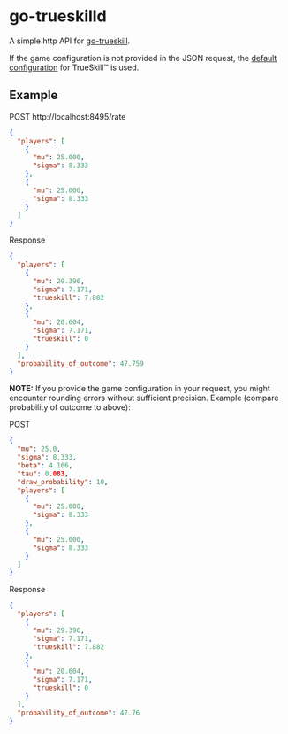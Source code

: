 # go-trueskilld

A simple http API for [go-trueskill](https://github.com/mafredri/go-trueskill).

If the game configuration is not provided in the JSON request, the [default configuration](https://github.com/mafredri/go-trueskill/blob/4dbcbb9/trueskill.go#L15-L19) for TrueSkill™ is used.

## Example

POST http://localhost:8495/rate

```json
{
  "players": [
    {
      "mu": 25.000,
      "sigma": 8.333
    },
	{
      "mu": 25.000,
      "sigma": 8.333
    }
  ]
}
```

Response

```json
{
  "players": [
    {
      "mu": 29.396,
      "sigma": 7.171,
      "trueskill": 7.882
    },
    {
      "mu": 20.604,
      "sigma": 7.171,
      "trueskill": 0
    }
  ],
  "probability_of_outcome": 47.759
}
```

**NOTE:** If you provide the game configuration in your request, you might encounter rounding errors without sufficient precision. Example (compare probability of outcome to above):

POST

```json
{
  "mu": 25.0,
  "sigma": 8.333,
  "beta": 4.166,
  "tau": 0.083,
  "draw_probability": 10,
  "players": [
    {
      "mu": 25.000,
      "sigma": 8.333
    },
    {
      "mu": 25.000,
      "sigma": 8.333
    }
  ]
}
```

Response

```json
{
  "players": [
    {
      "mu": 29.396,
      "sigma": 7.171,
      "trueskill": 7.882
    },
    {
      "mu": 20.604,
      "sigma": 7.171,
      "trueskill": 0
    }
  ],
  "probability_of_outcome": 47.76
}
```